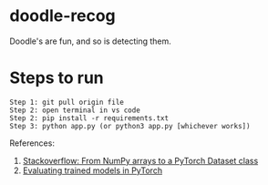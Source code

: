# doodle-recog
Doodle's are fun, and so is detecting them.

# Steps to run
```
Step 1: git pull origin file
Step 2: open terminal in vs code
Step 2: pip install -r requirements.txt
Step 3: python app.py (or python3 app.py [whichever works])
```

References:
1. [Stackoverflow: From NumPy arrays to a PyTorch Dataset class](https://stackoverflow.com/questions/44429199/how-to-load-a-list-of-numpy-arrays-to-pytorch-dataset-loader)
2. [Evaluating trained models in PyTorch](https://stackoverflow.com/questions/71534943/how-to-evaluate-a-trained-model-in-pytorch)
